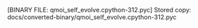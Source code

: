 [BINARY FILE: qmoi_self_evolve.cpython-312.pyc]
Stored copy: docs/converted-binary/qmoi_self_evolve.cpython-312.pyc
